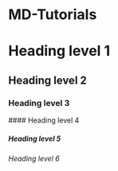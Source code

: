 # MD-Tutorials
# Heading level 1
## Heading level 2

<h3>Heading level 3</h3>	
#### Heading level 4

##### Heading level 5

<h6>Heading level 6</h6>
